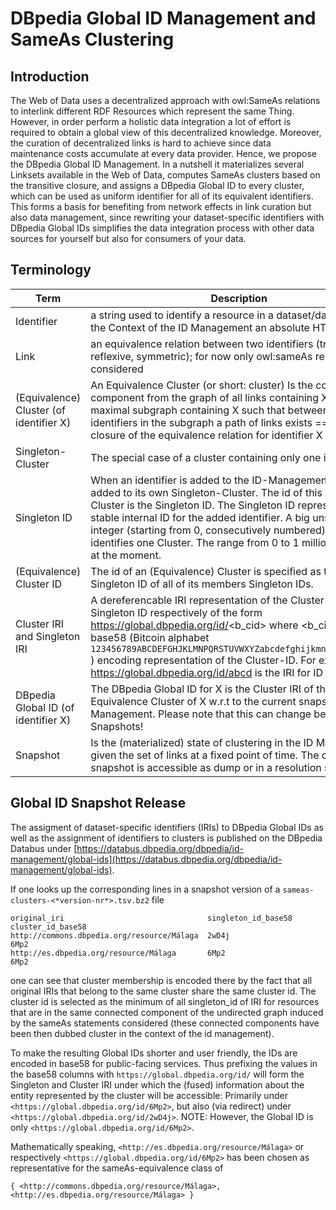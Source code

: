 # DBpedia Global ID Management and SameAs Clustering
## Introduction
The Web of Data uses a decentralized approach with owl:SameAs relations to interlink different RDF Resources  which represent the same Thing. However, in order perform a holistic data integration a lot of effort is required to obtain a global view of this decentralized knowledge. Moreover, the curation of decentralized links is hard to achieve since data maintenance costs accumulate at every data provider. 
Hence, we propose the DBpedia Global ID Management. In a nutshell it materializes several Linksets available in the Web of Data, computes SameAs clusters based on the transitive closure, and assigns a DBpedia Global ID to every cluster, which can be used as uniform identifier for all of its equivalent identifiers. This forms a basis for benefiting from network effects in link curation but also data management, since rewriting your dataset-specific identifiers with DBpedia Global IDs simplifies the data integration process with other data sources for yourself but also for consumers of your data.
## Terminology

| Term                                    	| Description                                                                                                                                                                                                                                                                                                                                                                               	|
|-----------------------------------------	|-------------------------------------------------------------------------------------------------------------------------------------------------------------------------------------------------------------------------------------------------------------------------------------------------------------------------------------------------------------------------------------------	|
| Identifier                              	| a string used to identify a resource in a dataset/database, in the Context of the ID Management an absolute HTTP(S) IRI                                                                                                                                                                                                                                                                   	|
| Link                                    	| an equivalence relation between two identifiers (transitive, reflexive, symmetric); for now only owl:sameAs relations are considered                                                                                                                                                                                                                                                      	|
| (Equivalence) Cluster (of identifier X) 	| An Equivalence Cluster (or short: cluster) Is the connected component from the graph of all links containing X == a maximal subgraph containing X such that between all identifiers in the subgraph a path of links exists == transitive closure of the equivalence relation for identifier X                                                                                             	|
| Singleton-Cluster                       	| The special case of a cluster containing only one identifier.                                                                                                                                                                                                                                                                                                                             	|
| Singleton ID                            	| When an identifier is added to the ID-Management it is first added to its own Singleton-Cluster. The id of this Singleton-Cluster is the Singleton ID. The Singleton ID represents a stable internal ID for the added identifier. A big unsigned integer (starting from 0, consecutively numbered) which identifies one Cluster. The range from 0 to 1 million is reserved at the moment. 	|
| (Equivalence) Cluster ID                	| The id of an (Equivalence) Cluster is specified as the lowest Singleton ID of all of its members Singleton IDs.                                                                                                                                                                                                                                                                           	|
| Cluster IRI and Singleton IRI           	| A dereferencable IRI representation of the Cluster ID and Singleton ID respectively of the form https://global.dbpedia.org/id/<b_cid> where <b_cid> is the base58 (Bitcoin alphabet `123456789ABCDEFGHJKLMNPQRSTUVWXYZabcdefghijkmnopqrstuvwxyz` ) encoding representation of the Cluster-ID. For example https://global.dbpedia.org/id/abcd is the IRI for ID 6555138                                                                                  	|
| DBpedia Global ID (of identifier X)     	| The DBpedia Global ID for X is the Cluster IRI of the Equivalence Cluster of X w.r.t to the current snapshot of the ID Management. Please note that this can change between two Snapshots!                                                                                                                                                                                                	|
| Snapshot                                	| Is the (materialized) state of clustering in the ID Management given the set of links at a fixed point of time. The current snapshot is accessible as dump or in a resolution service                                                                                                                                                                                                     	|

## Global ID Snapshot Release
The assigment of dataset-specific identifiers (IRIs) to  DBpedia Global IDs as well as the assignment of identifiers to clusters is published on the DBpedia Databus under [https://databus.dbpedia.org/dbpedia/id-management/global-ids](https://databus.dbpedia.org/dbpedia/id-management/global-ids).

If one looks up the corresponding lines in a snapshot version of a `sameas-clusters-<*version-nr*>.tsv.bz2` file

```
original_iri                                singleton_id_base58     cluster_id_base58
http://commons.dbpedia.org/resource/Málaga  2wD4j                   6Mp2
http://es.dbpedia.org/resource/Málaga       6Mp2                    6Mp2
```

one can see that cluster membership is encoded there by the fact that all original IRIs that belong to the same cluster share the same cluster id. The cluster id is selected as the minimum of all singleton_id of IRI for resources that are in the same connected component of the undirected graph induced by the sameAs statements considered (these connected components have been then dubbed cluster in the context of the id management).

To make the resulting Global IDs shorter and user friendly, the IDs are encoded in base58 for public-facing services. Thus prefixing the values in the base58 columns with `https://global.dbpedia.org/id/` will form the Singleton and Cluster IRI under which the (fused) information about the entity represented by the cluster will be accessible: Primarily under `<https://global.dbpedia.org/id/6Mp2>`, but also (via redirect) under `<https://global.dbpedia.org/id/2wD4j>`. NOTE: However, the Global ID is only `<https://global.dbpedia.org/id/6Mp2>`.

Mathematically speaking, `<http://es.dbpedia.org/resource/Málaga>` or respectively `<https://global.dbpedia.org/id/6Mp2>` has been chosen as representative for the sameAs-equivalence class of
```
{ <http://commons.dbpedia.org/resource/Málaga>, <http://es.dbpedia.org/resource/Málaga> }
```
